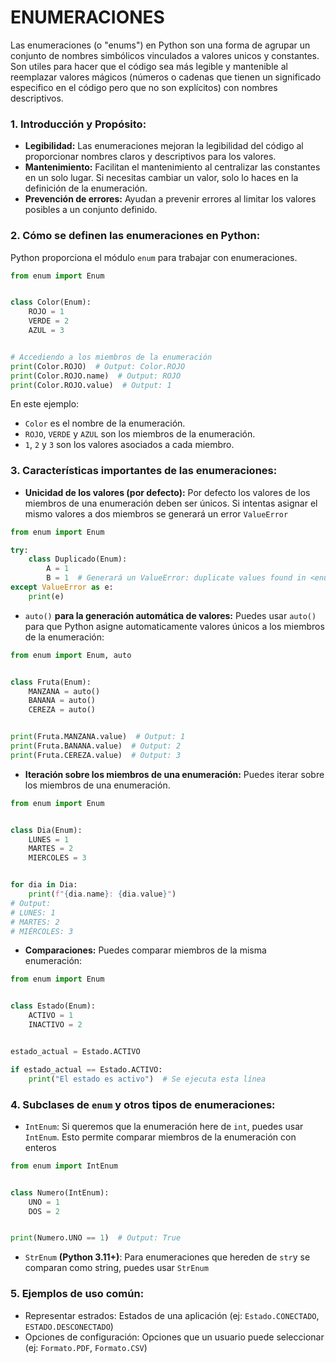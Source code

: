 # ENUMERACIONES

Las enumeraciones (o "enums") en Python son una forma de agrupar un conjunto de nombres simbólicos vinculados a
valores unicos y constantes. Son utiles para hacer que el código sea más legible y mantenible al reemplazar valores
mágicos (números o cadenas que tienen un significado especifico en el código pero que no son explícitos) con nombres
descriptivos.

### 1. Introducción y Propósito:

- **Legibilidad:** Las enumeraciones mejoran la legibilidad del código al proporcionar nombres claros y descriptivos
  para los valores.
- **Mantenimiento:** Facilitan el mantenimiento al centralizar las constantes en un solo lugar. Si necesitas cambiar
  un valor, solo lo haces en la definición de la enumeración.
- **Prevención de errores:** Ayudan a prevenir errores al limitar los valores posibles a un conjunto definido.

### 2. Cómo se definen las enumeraciones en Python:

Python proporciona el módulo `enum` para trabajar con enumeraciones.

```python
from enum import Enum


class Color(Enum):
    ROJO = 1
    VERDE = 2
    AZUL = 3


# Accediendo a los miembros de la enumeración
print(Color.ROJO)  # Output: Color.ROJO
print(Color.ROJO.name)  # Output: ROJO
print(Color.ROJO.value)  # Output: 1
```

En este ejemplo:

- `Color` es el nombre de la enumeración.
- `ROJO`, `VERDE` y `AZUL` son los miembros de la enumeración.
- `1`, `2` y `3` son los valores asociados a cada miembro.

### 3. Características importantes de las enumeraciones:

- **Unicidad de los valores (por defecto):** Por defecto los valores de los miembros de una enumeración deben ser
  únicos. Si intentas asignar el mismo valores a dos miembros se generará un error `ValueError`

```python
from enum import Enum

try:
    class Duplicado(Enum):
        A = 1
        B = 1  # Generará un ValueError: duplicate values found in <enum 'Duplicado'>: B -> 1
except ValueError as e:
    print(e)
```

- `auto()` **para la generación automática de valores:** Puedes usar `auto()` para que Python asigne automaticamente
  valores únicos a los miembros de la enumeración:

```python
from enum import Enum, auto


class Fruta(Enum):
    MANZANA = auto()
    BANANA = auto()
    CEREZA = auto()


print(Fruta.MANZANA.value)  # Output: 1
print(Fruta.BANANA.value)  # Output: 2
print(Fruta.CEREZA.value)  # Output: 3
```

- **Iteración sobre los miembros de una enumeración:** Puedes iterar sobre los miembros de una enumeración.

```python
from enum import Enum


class Dia(Enum):
    LUNES = 1
    MARTES = 2
    MIERCOLES = 3


for dia in Dia:
    print(f"{dia.name}: {dia.value}")
# Output:
# LUNES: 1
# MARTES: 2
# MIÉRCOLES: 3
```

- **Comparaciones:** Puedes comparar miembros de la misma enumeración:

```python
from enum import Enum


class Estado(Enum):
    ACTIVO = 1
    INACTIVO = 2


estado_actual = Estado.ACTIVO

if estado_actual == Estado.ACTIVO:
    print("El estado es activo")  # Se ejecuta esta línea
```

### 4. Subclases de `enum` y otros tipos de enumeraciones:

- `IntEnum`: Si queremos que la enumeración here de `int`, puedes usar `IntEnum`. Esto permite comparar miembros de
  la enumeración con enteros

```python
from enum import IntEnum


class Numero(IntEnum):
    UNO = 1
    DOS = 2


print(Numero.UNO == 1)  # Output: True
```

- `StrEnum` **(Python 3.11+)**: Para enumeraciones que hereden de `str`y se comparan como string, puedes usar `StrEnum`

### 5. Ejemplos de uso común:

- Representar estrados: Estados de una aplicación (ej: `Estado.CONECTADO`, `ESTADO.DESCONECTADO`)
- Opciones de configuración: Opciones que un usuario puede seleccionar (ej: `Formato.PDF`, `Formato.CSV`)